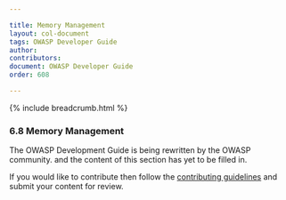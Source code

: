 ```yaml
---

title: Memory Management
layout: col-document
tags: OWASP Developer Guide
author:
contributors:
document: OWASP Developer Guide
order: 608

---
```


{% include breadcrumb.html %}
### 6.8 Memory Management

The OWASP Development Guide is being rewritten by the OWASP community.
and the content of this section has yet to be filled in.

If you would like to contribute then follow the 
[contributing guidelines](https://github.com/OWASP/www-project-developer-guide/blob/main/CONTRIBUTING.md)
and submit your content for review.
